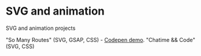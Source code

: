 # SVG and animation

SVG and animation projects

"So Many Routes" (SVG, GSAP, CSS) - [Codepen demo](https://codepen.io/AlcinaW/full/PGrmEW).
"Chatime && Code" (SVG, CSS)
